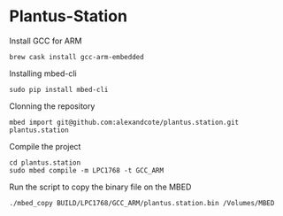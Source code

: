 # Plantus-Station

Install GCC for ARM
```
brew cask install gcc-arm-embedded
```

Installing mbed-cli
```
sudo pip install mbed-cli
```

Clonning the repository
```
mbed import git@github.com:alexandcote/plantus.station.git plantus.station
```

Compile the project
```
cd plantus.station
sudo mbed compile -m LPC1768 -t GCC_ARM
```

Run the script to copy the binary file on the MBED
```
./mbed_copy BUILD/LPC1768/GCC_ARM/plantus.station.bin /Volumes/MBED
```
